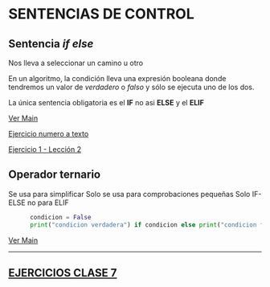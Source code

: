 # SENTENCIAS DE CONTROL

## Sentencia *if else*
Nos lleva a seleccionar un camino u otro

En un algoritmo, la condición  lleva una expresión booleana donde tendremos un valor de *verdadero* o *falso* y sólo se ejecuta uno de los dos.

La única sentencia obligatoria es el **IF** no asi **ELSE** y el **ELIF**

[Ver Main](/Python/Clases/leccion2/main.py)

[Ejercicio numero a texto](/Python/Ejercicios/conversionNumeroTexto.py)

[Ejercicio 1 - Lección 2](/Python/Ejercicios/ejerciciosLeccion2/ejercicio1.py)

## Operador ternario
Se usa para simplificar
Solo se usa para comprobaciones pequeñas
Solo IF-ELSE  no para ELIF
```python
      condicion = False
      print("condicion verdadera") if condicion else print("condicion falsa")
```

[Ver Main](/Python/Clases/leccion2/main.py)

---

## [EJERCICIOS CLASE 7](/Python/Ejercicios/ejerciciosLeccion2/ejerciciosClase7.py)
